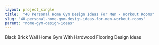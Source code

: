 ```yaml
---
layout: project_single
title:  "40 Personal Home Gym Design Ideas For Men - Workout Rooms"
slug: "40-personal-home-gym-design-ideas-for-men-workout-rooms"
parent: "home-gym-design-ideas"
---
```

Black Brick Wall Home Gym With Hardwood Flooring Design Ideas